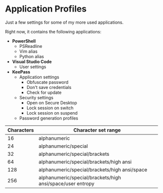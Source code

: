 # Application Profiles
Just a few settings for some of my more used applications.

Right now, it contains the following applications:

* __PowerShell__
	* PSReadline
	* Vim alias
	* Python alias
* __Visual Studio Code__
	* User settings
* __KeePass__
	* Application settings
		* Obfuscate password
		* Don't save credentials
		* Check for update
	* Security settings
		* Open on Secure Desktop
		* Lock session on switch
		* Lock session on suspend
	* Password generation profiles

| Characters | Character set range|
| --- | --- | 
| 16 | alphanumeric |
| 24 | alphanumeric/special |
| 32 | alphanumeric/special/brackets |
| 64 | alphanumeric/special/brackets/high ansi | 
| 128 | alphanumeric/special/brackets/high ansi/space | 
| 256 | alphanumeric/special/brackets/high ansi/space/user entropy |	
